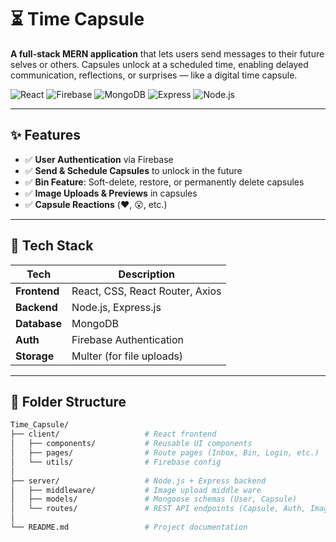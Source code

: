 # ⏳ Time Capsule

**A full-stack MERN application** that lets users send messages to their future selves or others. Capsules unlock at a scheduled time, enabling delayed communication, reflections, or surprises — like a digital time capsule.

![React](https://img.shields.io/badge/Frontend-React-blue)
![Firebase](https://img.shields.io/badge/Auth-Firebase-orange)
![MongoDB](https://img.shields.io/badge/Database-MongoDB-green)
![Express](https://img.shields.io/badge/Backend-Express-black)
![Node.js](https://img.shields.io/badge/Server-Node.js-lightgrey)

---

## ✨ Features

- ✅ **User Authentication** via Firebase
- ✅ **Send & Schedule Capsules** to unlock in the future
- ✅ **Bin Feature**: Soft-delete, restore, or permanently delete capsules
- ✅ **Image Uploads & Previews** in capsules
- ✅ **Capsule Reactions** (❤️, 😮, etc.)

---

## 🚀 Tech Stack

| Tech          | Description                                 |
|---------------|---------------------------------------------|
| **Frontend**  | React, CSS, React Router, Axios             |
| **Backend**   | Node.js, Express.js                         |
| **Database**  | MongoDB                                     |
| **Auth**      | Firebase Authentication                     |
| **Storage**   | Multer (for file uploads)                   |

---

## 📂 Folder Structure

```bash
Time_Capsule/
├── client/                   # React frontend
│   ├── components/           # Reusable UI components
│   ├── pages/                # Route pages (Inbox, Bin, Login, etc.)
│   └── utils/                # Firebase config 
│
├── server/                   # Node.js + Express backend
│   ├── middleware/           # Image upload middle ware
│   ├── models/               # Mongoose schemas (User, Capsule)
│   └── routes/               # REST API endpoints (Capsule, Auth, Image)
│
└── README.md                 # Project documentation
